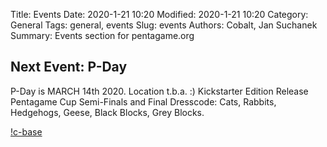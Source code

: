 Title: Events
Date: 2020-1-21 10:20
Modified: 2020-1-21 10:20
Category: General
Tags: general, events
Slug: events
Authors: Cobalt, Jan Suchanek
Summary: Events section for pentagame.org

## Next Event: P-Day

P-Day is MARCH 14th 2020.
Location t.b.a. :)
Kickstarter Edition Release
Pentagame Cup Semi-Finals and Final
Dresscode: Cats, Rabbits, Hedgehogs, Geese, Black Blocks, Grey Blocks.


[!c-base](http://pentagame.org/images/Pentagame-Thursday.png)
